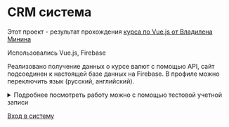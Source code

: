 # CRM система
Этот проект - результат прохождения [курса по Vue.js от Владилена Минина](https://www.youtube.com/playlist?list=PLqKQF2ojwm3njNpksFCi8o-_c-9Vva_W0)

Использовались Vue.js, Firebase

Реализовано получение данных о курсе валют с помощью API, сайт подсоединен к настоящей базе данных на Firebase. В профиле можно переключить язык (русский, английский).

<details>
   <summary>Подробнее посмотреть работу можно с помощью тестовой учетной записи</summary>
      <p>Логин: test@te.st <br/> Пароль: password</p>
 </details>

[Вход в систему](https://vue-course-51c0f.web.app/)
